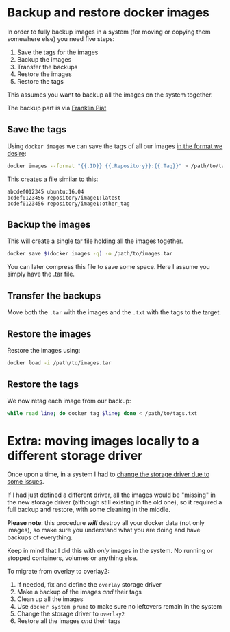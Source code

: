 # Backup and restore docker images


In order to fully backup images in a system (for moving or copying them somewhere else) you need five steps:

1. Save the tags for the images
2. Backup the images
3. Transfer the backups
4. Restore the images
5. Restore the tags

This assumes you want to backup all the images on the system together.

The backup part is via [Franklin Piat](https://stackoverflow.com/a/37650072/9001677)

## Save the tags

Using `docker images` we can save the tags of all our images [in the format we desire](https://docs.docker.com/engine/reference/commandline/images/#format-the-output):

```bash
docker images --format "{{.ID}} {{.Repository}}:{{.Tag}}" > /path/to/tags.txt

```

This creates a file similar to this:

```
abcdef012345 ubuntu:16.04
bcdef0123456 repository/image1:latest
bcdef0123456 repository/image1:other_tag
```

## Backup the images
This will create a single tar file holding all the images together.

```bash
docker save $(docker images -q) -o /path/to/images.tar
```

You can later compress this file to save some space. Here I assume you simply have the .tar file.


## Transfer the backups

Move both the `.tar` with the images and the `.txt` with the tags to the target.

## Restore the images

Restore the images using:

```bash
docker load -i /path/to/images.tar
```

## Restore the tags

We now retag each image from our backup:

```bash
while read line; do docker tag $line; done < /path/to/tags.txt
```

# Extra: moving images locally to a different storage driver

Once upon a time, in a system I had to [change the storage driver due to some issues](fixing_docker_storage_driver_issues_in_ubuntu.md).

If I had just defined a different driver, all the images would be "missing" in the new storage driver (although still existing in the old one), so it required a full backup and restore, with some cleaning in the middle.

**Please note**: this procedure _**will**_ destroy all your docker data (not only images), so make sure you understand what you are doing and have backups of everything.

Keep in mind that I did this with *only* images in the system. No running or stopped containers, volumes or anything else.

To migrate from overlay to overlay2:

1. If needed, fix and define the `overlay` storage driver
2. Make a backup of the images *and* their tags
3. Clean up all the images
4. Use `docker system prune` to make sure no leftovers remain in the system
5. Change the storage driver to `overlay2`
6. Restore all the images *and* their tags
